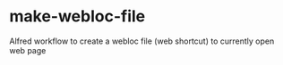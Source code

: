 # make-webloc-file
Alfred workflow to create a webloc file (web shortcut) to currently open web page
